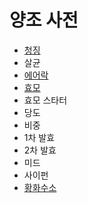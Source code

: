 # 양조 사전

* [청징](/wiki/contents/clarifying.md)
* 살균
* [에어락](/wiki/contents/airlock.md)
* [효모](/wiki/contents/leaven.md)
* 효모 스타터
* 당도
* 비중
* 1차 발효
* 2차 발효
* 미드
* 사이펀
* [황화수소](/wiki/contents/surfer.md)